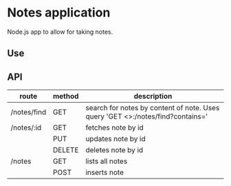 # Notes application

Node.js app to allow for taking notes.

## Use


## API

| route       | method | description                                                                                       |
|-------------|--------|---------------------------------------------------------------------------------------------------|
| /notes/find | GET    | search for notes by content of note. Uses query 'GET <>:<port>/notes/find?contains=<some string>' |
| /notes/:id  | GET    | fetches note by id                                                                                |
|             | PUT    | updates note by id                                                                                |
|             | DELETE | deletes note by id                                                                                |
| /notes      | GET    | lists all notes                                                                                   |
|             | POST   | inserts note                                                                                      |
